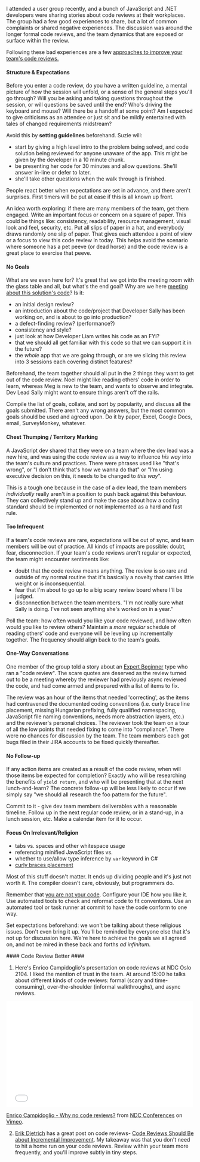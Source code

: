<!--{Title:"Code Reviews: Pain Points And Some Solutions", Intro:"Code review more. Be nice. Level up together. Videos and more good reading.", PublishedOn:"05 Jun 2015"}-->

I attended a user group recently, and a bunch of JavaScript and .NET developers were sharing stories about code reviews at their workplaces. The group had a few good experiences to share, but a lot of common complaints or shared negative experiences.
The discussion was around the longer formal code reviews, and the team dynamics that are exposed or surface within the review.

Following these bad experiences are a few [approaches to improve your team's code reviews.](#better)

#### Structure & Expectations ####

Before you enter a code review, do you have a written guideline, a mental picture of how the session will unfold, or a sense of the general steps you'll go through? Will you be asking and taking questions throughout the session, or will questions be saved until the end? Who's driving the keyboard and mouse? Will there be a handoff at some point? Am I expected to give criticisms as an attendee or just sit and be mildly entertained with tales of changed requirements midstream?

Avoid this by **setting guidelines** beforehand. Suzie will:

- start by giving a high level intro to the problem being solved, and code solution being reviewed for anyone unaware of the app. This might be given by the developer in a 10 minute chunk.
- be presenting her code for 30 minutes and allow questions. She'll answer in-line or defer to later.
- she'll take other questions when the walk through is finished.

People react better when expectations are set in advance, and there aren't surprises. First timers will be put at ease if this is all known up front.

An idea worth exploring: if there are many members of the team, get them engaged. Write an important focus or concern on a square of paper. This could be things like: consistency, readability, resource management, visual look and feel, security, etc. Put all slips of paper in a hat, and everybody draws randomly one slip of paper. That gives each attendee a point of view or a focus to view this code review in today. This helps avoid the scenario where someone has a pet peeve (or dead horse) and the code review is a great place to exercise that peeve.


#### No Goals ####

What are we even here for? It's great that we got into the meeting room with the glass table and all, but what's the end goal? Why are we here [meeting about this solution's code](http://stackoverflow.com/q/968406/23199)?  Is it:

- an initial design review? 
- an introduction about the code/project that Developer Sally has been working on, and is about to go into production? 
- a defect-finding review? (performance?)
- consistency and style?
- just look at how Developer Liam writes his code as an FYI?
- that we should all get familiar with this code so that we can support it in the future?
- the *whole* app that we are going through, or are we slicing this review into 3 sessions each covering distinct features?
 
Beforehand, the team together should all put in the 2 things they want to get out of the code review. Noel might like reading others' code in order to learn, whereas Meg is new to the team, and wants to observe and integrate. Dev Lead Sally might want to ensure things aren't off the rails.

Compile the list of goals, collate, and sort by popularity, and discuss all the goals submitted. There aren't any wrong answers, but the most common goals should be used and agreed upon. Do it by paper, Excel, Google Docs, email, SurveyMonkey, whatever.

#### Chest Thumping / Territory Marking ####

A JavaScript dev shared that they were on a team where the dev lead was a new hire, and was using the code review as a way to influence *his way* into the team's culture and practices. There were phrases used like "that's wrong", or "I don't think that's how we wanna do that" or "I'm using executive decision on this, it needs to be changed to _this way_".

This is a tough one because in the case of a dev lead, the team members _individually_ really aren't in a position to push back against this behaviour. They can collectively stand up and make the case about how a coding standard should be implemented or not implemented as a hard and fast rule. 

#### Too Infrequent ####

If a team's code reviews are rare, expectations will be out of sync, and team members will be out of practice. All kinds of impacts are possible: doubt, fear, disconnection. If your team's code reviews aren't regular or expected, the team might encounter sentiments like:

- doubt that the code review means anything. The review is so rare and outside of my normal routine that it's basically a novelty that carries little weight or is inconsequential.
- fear that I'm about to go up to a big scary review board where I'll be judged.
- disconnection between the team members. "I'm not really sure what Sally is doing. I've not seen anything she's worked on in a year."

Poll the team: how often would you like your code reviewed, and how often would you like to review others? Maintain a *more regular* schedule of reading others' code and everyone will be leveling up incrementally together. The frequency should align back to the team's goals.

#### One-Way Conversations ####

One member of the group told a story about an [Expert Beginner](http://www.daedtech.com/how-developers-stop-learning-rise-of-the-expert-beginner) type who ran a "code review". The scare quotes are deserved as the review turned out to be a meeting whereby the reviewer had previously async reviewed the code, and had come armed and prepared with a list of items to fix. 

The review was an hour of the items that needed 'correcting', as the items had contravened the documented coding conventions (i.e. curly brace line placement, missing Hungarian prefixing, fully qualified namespacing, JavaScript file naming conventions, needs more abstraction layers, etc.) and the reviewer's personal choices. The reviewer took the team on a tour of all the low points that needed fixing to come into "compliance". There were no chances for discussion by the team. The team members each got bugs filed in their JIRA accounts to be fixed quickly thereafter.

#### No Follow-up ####

If any action items are created as a result of the code review, when will those items be expected for completion? Exactly who will be researching the benefits of `yield return`, and who will be presenting that at the next lunch-and-learn? The concrete follow-up will be less likely to occur if we simply say "we should all research the foo pattern for the future".

Commit to it - give dev team members deliverables with a reasonable timeline. Follow up in the next regular code review, or in a stand-up, in a lunch session, etc. Make a calendar item for it to occur.

#### Focus On Irrelevant/Religion ####

- tabs vs. spaces and other whitespace usage
- referencing minified JavaScript files vs.
- whether to use/allow type inference by `var` keyword in C#
- [curly braces placement](http://blogs.msdn.com/b/danielfe/archive/2003/11/24/51893.aspx)

Most of this stuff doesn't matter. It ends up dividing people and it's just not worth it. The compiler doesn't care, obviously, but programmers do. 

Remember that [you are not your code](http://www.hanselman.com/blog/YouAreNotYourCode.aspx). Configure your IDE how you like it. Use automated tools to check and reformat code to fit conventions. Use an automated tool or task runner at commit to have the code conform to one way.

Set expectations beforehand: we won't be talking about these religious issues. Don't even bring it up. You'll be reminded by everyone else that it's not up for discussion here. We're here to achieve the goals we all agreed on, and not be mired in these back and forths *ad infinitum*.

<a name="better"/>
#### Code Review Better ####

1. Here's Enrico Campidoglio's presentation on code reviews at NDC Oslo 2104. I liked the mention of trust in the team.
At around 15:00 he talks about different kinds of code reviews: formal (scary and time-consuming), over-the-shoulder (informal walkthroughs), and async reviews.

<iframe src="//player.vimeo.com/video/97505680" width="500" height="281" frameborder="0" webkitallowfullscreen mozallowfullscreen allowfullscreen></iframe> <p><a href="http://vimeo.com/97505680">Enrico Campidoglio - Why no code reviews?</a> from <a href="http://vimeo.com/ndcoslo">NDC Conferences</a> on <a href="https://vimeo.com">Vimeo</a>.</p>

2. [Erik Dietrich](https://twitter.com/daedtech) has a great post on code reviews- [Code Reviews Should Be about Incremental Improvement](http://www.daedtech.com/code-reviews-should-be-about-incremental-improvement). My takeaway was that you don't need to hit a home run on your code reviews. Review within your team more frequently, and you'll improve subtly in tiny steps.
